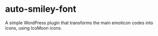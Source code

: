 # auto-smiley-font
A simple WordPress plugin that transforms the main emoticon codes into icons, using IcoMoon icons.
